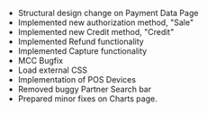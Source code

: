 - Structural design change on Payment Data Page
- Implemented new authorization method, "Sale"
- Implemented new Credit method, "Credit"
- Implemented Refund functionality
- Implemented Capture functionality
- MCC Bugfix
- Load external CSS
- Implementation of POS Devices
- Removed buggy Partner Search bar
- Prepared minor fixes on Charts page.